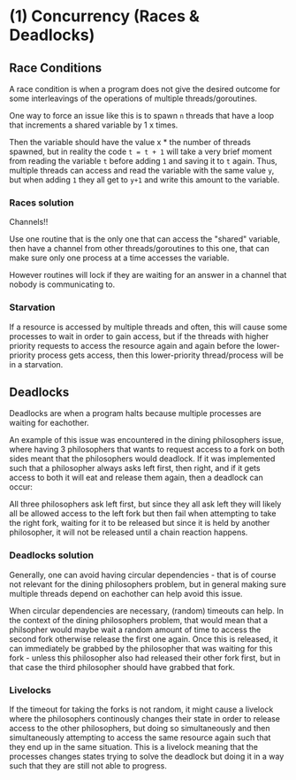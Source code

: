 # (1) Concurrency (Races & Deadlocks)

## Race Conditions

A race condition is when a program does not give the desired outcome for some interleavings of the operations of multiple threads/goroutines.

One way to force an issue like this is to spawn `n` threads that have a loop that increments a shared variable by 1 x times.

Then the variable should have the value x * the number of threads spawned, but in reality the code `t = t + 1` will take a very brief moment from reading the variable `t` before adding `1` and saving it to `t` again. Thus, multiple threads can access and read the variable with the same value `y`, but when adding `1` they all get to `y+1` and write this amount to the variable.

### Races solution

Channels!!

Use one routine that is the only one that can access the "shared" variable, then have a channel from other threads/goroutines to this one, that can make sure only one process at a time accesses the variable.

However routines will lock if they are waiting for an answer in a channel that nobody is communicating to.

### Starvation

If a resource is accessed by multiple threads and often, this will cause some processes to wait in order to gain access, but if the threads with higher priority requests to access the resource again and again before the lower-priority process gets access, then this lower-priority thread/process will be in a starvation.

## Deadlocks

Deadlocks are when a program halts because multiple processes are waiting for eachother.

An example of this issue was encountered in the dining philosophers issue, where having 3 philosophers that wants to request access to a fork on both sides meant that the philosophers would deadlock. If it was implemented such that a philosopher always asks left first, then right, and if it gets access to both it will eat and release them again, then a deadlock can occur:

All three philosophers ask left first, but since they all ask left they will likely all be allowed access to the left fork but then fail when attempting to take the right fork, waiting for it to be released but since it is held by another philosopher, it will not be released until a chain reaction happens.

### Deadlocks solution

Generally, one can avoid having circular dependencies - that is of course not relevant for the dining philosophers problem, but in general making sure multiple threads depend on eachother can help avoid this issue.

When circular dependencies are necessary, (random) timeouts can help. In the context of the dining philosophers problem, that would mean that a philsopher would maybe wait a random amount of time to access the second fork otherwise release the first one again. Once this is released, it can immediately be grabbed by the philosopher that was waiting for this fork - unless this philosopher also had released their other fork first, but in that case the third philosopher should have grabbed that fork.

### Livelocks

If the timeout for taking the forks is not random, it might cause a livelock where the philosophers continously changes their state in order to release access to the other philosophers, but doing so simultaneously and then simultaneously attempting to access the same resource again such that they end up in the same situation. This is a livelock meaning that the processes changes states trying to solve the deadlock but doing it in a way such that they are still not able to progress.
